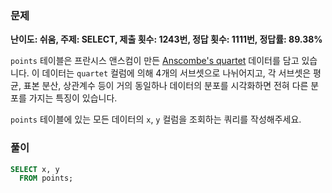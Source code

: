 ### 문제

**난이도: 쉬움, 주제: SELECT, 제출 횟수: 1243번, 정답 횟수: 1111번, 정답률: 89.38%**

`points` 테이블은 프란시스 앤스컴이 만든 [Anscombe's quartet](https://en.wikipedia.org/wiki/Anscombe%27s_quartet) 데이터를 담고 있습니다. 이 데이터는 `quartet` 컬럼에 의해 4개의 서브셋으로 나뉘어지고, 각 서브셋은 평균, 표본 분산, 상관계수 등이 거의 동일하나 데이터의 분포를 시각화하면 전혀 다른 분포를 가지는 특징이 있습니다.

`points` 테이블에 있는 모든 데이터의 `x`, `y` 컬럼을 조회하는 쿼리를 작성해주세요.


### 풀이


```sql
SELECT x, y 
  FROM points;
```

